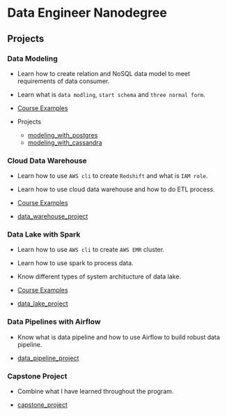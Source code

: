 # Data Engineer Nanodegree

## Projects

### Data Modeling

- Learn how to create relation and NoSQL data model to meet requirements of data consumer.
- Learn what is `data modling`, `start schema` and `three normal form`.

- [Course Examples](./data_modeling/course_examples/)
- Projects
  - [modeling_with_postgres](./data_modeling/modeling_with_postgres/)
  - [modeling_with_cassandra](./data_modeling/modeling_with_cassandra/)

### Cloud Data Warehouse
 - Learn how to use `AWS cli` to create `Redshift` and what is `IAM role`.
 - Learn how to use cloud data warehouse and how to do ETL process.

 - [Course Examples](./data_warehouse/course_examples/) 

 - [data_warehouse_project](./data_warehouse/course_project/)

### Data Lake with Spark
 - Learn how to use `AWS cli` to create `AWS EMR` cluster.
 - Learn how to use spark to process data. 
 - Know different types of system architucture of data lake.

 - [Course Examples](./data_lakes/data_lake_examples/)
 - [data_lake_project](./data_lakes/data_lake_project/) 

### Data Pipelines with Airflow
 - Know what is data pipeline and how to use Airflow to build robust data pipeline.

 - [data_pipeline_project](./data_pipeline/airflow_project/)

### Capstone Project
 - Combine what I have learned throughout the program.

 - [capstone_project](./capstone_project/)